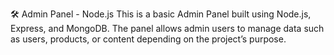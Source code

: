 🛠️ Admin Panel - Node.js
This is a basic Admin Panel built using Node.js, Express, and MongoDB. The panel allows admin users to manage data such as users, products, or content depending on the project’s purpose.
